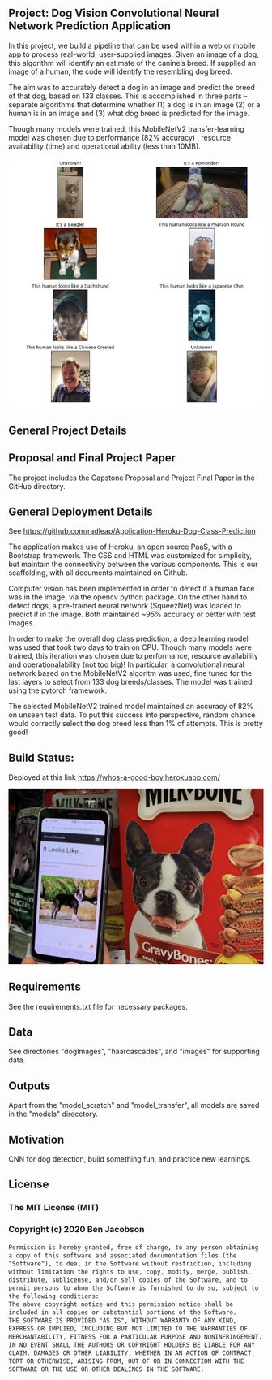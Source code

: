 ﻿[//]: # (Image References)


[image2]: ./images/Results.JPG "Notebook Sample Output"
[image1]: ./images/readme_phone_image.jpg "App Sample Output"


## Project: Dog Vision Convolutional Neural Network Prediction Application

In this project, we build a pipeline that can be used within a web or mobile app to process real-world, user-supplied images. Given an image of a dog, this algorithm will identify an estimate of the canine’s breed. If supplied an image of a human, the code will identify the resembling dog breed.

The aim was to accurately detect a dog in an image and predict the breed of that dog, based on 133 classes. This is accomplished in three parts – separate algorithms that determine whether (1) a dog is in an image (2) or a human is in an image and (3) what dog breed is predicted for the image.  

Though many models were trained, this MobileNetV2 transfer-learning model was chosen due to performance (82% accuracy) , resource availability (time) and operational ability (less than 10MB).

![Sample Output][image2]

## General Project Details

## Proposal and Final Project Paper
The project includes the Capstone Proposal and Project Final Paper in the GitHub directory.

## General Deployment Details

See https://github.com/radleap/Application-Heroku-Dog-Class-Prediction

The application makes use of Heroku, an open source PaaS, with a Bootstrap framework. The CSS and HTML was customized for simplicity, but maintain the connectivity between the various components. This is our scaffolding, with all documents maintained on Github.

Computer vision has been implemented in order to detect if a human face was in the image, via the opencv python package. On the other hand to detect dogs, a pre-trained neural network (SqueezNet) was loaded to predict if in the image. Both maintained ~95% accuracy or better with test images.

In order to make the overall dog class prediction, a deep learning model was used that took two days to train on CPU. Though many models were trained, this iteration was chosen due to performance, resource availability and operationalability (not too big)! In particular, a convolutional neural network based on the MobileNetV2 algoritm was used, fine tuned for the last layers to select from 133 dog breeds/classes. The model was trained using the pytorch framework.

The selected MobileNetV2 trained model maintained an accuracy of 82% on unseen test data. To put this success into perspective, random chance would correctly select the dog breed less than 1% of attempts. This is pretty good!

## Build Status: 
   Deployed at this link https://whos-a-good-boy.herokuapp.com/

![Sample Output][image1]

## Requirements
See the requirements.txt file for necessary packages. 

## Data
See directories "dogImages", "haarcascades", and "images" for supporting data.

## Outputs
Apart from the "model_scratch" and "model_transfer", all models are saved in the "models" direcetory.

## Motivation
   CNN for dog detection, build something fun, and practice new learnings.

## License
### The MIT License (MIT)
### Copyright (c) 2020 Ben Jacobson
```
Permission is hereby granted, free of charge, to any person obtaining a copy of this software and associated documentation files (the "Software"), to deal in the Software without restriction, including without limitation the rights to use, copy, modify, merge, publish, distribute, sublicense, and/or sell copies of the Software, and to permit persons to whom the Software is furnished to do so, subject to the following conditions:
The above copyright notice and this permission notice shall be included in all copies or substantial portions of the Software.
THE SOFTWARE IS PROVIDED "AS IS", WITHOUT WARRANTY OF ANY KIND, EXPRESS OR IMPLIED, INCLUDING BUT NOT LIMITED TO THE WARRANTIES OF MERCHANTABILITY, FITNESS FOR A PARTICULAR PURPOSE AND NONINFRINGEMENT. IN NO EVENT SHALL THE AUTHORS OR COPYRIGHT HOLDERS BE LIABLE FOR ANY CLAIM, DAMAGES OR OTHER LIABILITY, WHETHER IN AN ACTION OF CONTRACT, TORT OR OTHERWISE, ARISING FROM, OUT OF OR IN CONNECTION WITH THE SOFTWARE OR THE USE OR OTHER DEALINGS IN THE SOFTWARE.
```